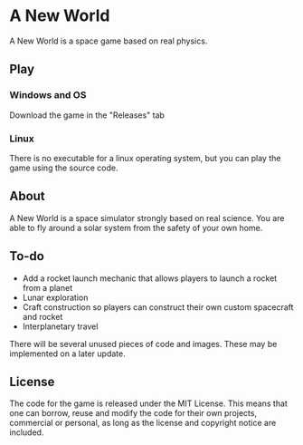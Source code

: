 # A New World

A New World is a space game based on real physics. 

## Play

### Windows and OS

Download the game in the "Releases" tab

### Linux

There is no executable for a linux operating system, but you can play the game using the source code.

## About

A New World is a space simulator strongly based on real science. You are able to fly around a solar system from the
safety of your own home.

## To-do

 - Add a rocket launch mechanic that allows players to launch a rocket from a planet
 - Lunar exploration
 - Craft construction so players can construct their own custom spacecraft and rocket
 - Interplanetary travel

There will be several unused pieces of code and images. These may be implemented on a later update.

## License

The code for the game is released under the MIT License. This means that one can borrow, reuse and modify the code for
their own projects, commercial or personal, as long as the license and copyright notice are included.